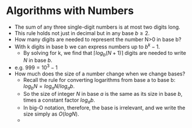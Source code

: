 # Algorithms with Numbers

* The sum of any three single-digit numbers is at most two digits long. 
* This rule holds not just in decimal but in any base $b≥2$. 
* How many digits are needed to represent the number N>0 in base b?
* With k digits in base b we can express numbers up to $b^k-1$.
  * By solving for k, we find that $\lceil log_{b}(N+1)\rceil$ digits are needed to write $N$ in base $b$.
* e.g. $999=10^3 -1$
* How much does the size of a number change when we change bases?
  * Recall the rule for converting logarithms from base a to base b: $log_{b}{N} = log_{a}{N}/log_{a}{b}$.
  * So the size of integer $N$ in base $a$ is the same as its size in base $b$, times a constant factor $log_{a}{b}$. 
  * In big-O notation, therefore, the base is irrelevant, and we write the size simply as $O(logN)$. 
  * 
